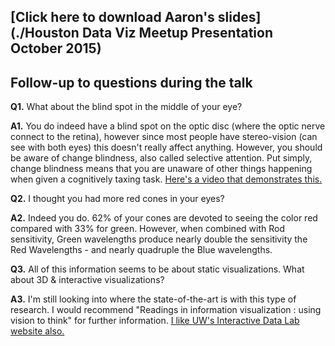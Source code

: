 ## [Click here to download Aaron's slides](./Houston Data Viz Meetup Presentation October 2015)

## Follow-up to questions during the talk

**Q1.** What about the blind spot in the middle of your eye?

**A1.** You do indeed have a blind spot on the optic disc (where the optic nerve connect to the retina), however since most people have stereo-vision (can see with both eyes) this doesn't really affect anything. However, you should be aware of change blindness, also called selective attention. Put simply, change blindness means that you are unaware of other things happening when given a cognitively taxing task. [Here's a video that demonstrates this.](https://youtu.be/IGQmdoK_ZfY)

**Q2.** I thought you had more red cones in your eyes?

**A2.** Indeed you do. 62% of your cones are devoted to seeing the color red compared with 33% for green. However, when combined with Rod sensitivity, Green wavelengths produce nearly double the sensitivity the Red Wavelengths - and nearly quadruple the Blue wavelengths.

**Q3.** All of this information seems to be about static visualizations. What about 3D & interactive visualizations?

**A3.** I'm still looking into where the state-of-the-art is with this type of research. I would recommend "Readings in information visualization : using vision to think" for further information. [I like UW's Interactive Data Lab website also.](http://idl.cs.washington.edu/)

